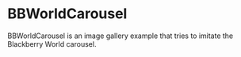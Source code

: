 BBWorldCarousel
===============

BBWorldCarousel is an image gallery example that tries to imitate the Blackberry World carousel.
